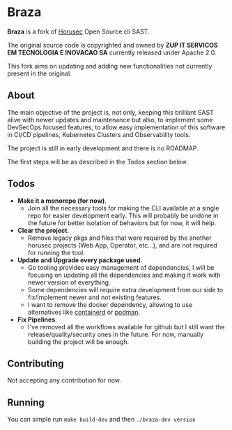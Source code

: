 # Braza

**Braza** is a fork of [Horusec](https://github.com/ZupIT/horusec) Open Source cli SAST.

The original source code is copyrighted and owned by **ZUP IT SERVICOS EM TECNOLOGIA E INOVACAO SA** currently released under Apache 2.0. 

This fork aims on updating and adding new functionalities not currently present in the original.

## About

The main objective of the project is, not only, keeping this brilliant SAST alive with newer updates and maintenance but also, to implement some DevSecOps focused features, to allow easy implementation of this software in CI/CD pipelines, Kubernetes Clusters and Observability tools.

The project is still in early development and there is no ROADMAP. 

The first steps will be as described in the Todos section below.

## Todos

- **Make it a monorepo (for now)**.
    - Join all the necessary tools for making the CLI available at a single repo for easier development early. This will probably be undone in the future for better isolation of behaviors but for now, it will help.
- **Clear the project**.
    - Remove legacy pkgs and files that were required by the another horusec projects (Web App, Operator, etc...), and are not required for running the tool.
- **Update and Upgrade every package used**.
    - Go tooling provides easy management of dependencies, I will be focusing on updating all the dependencies and making it work with newer version of everything.
    - Some dependencies will require extra development from our side to fix/implement newer and not existing features.
    - I want to remove the docker dependency, allowing to use alternatives like [containerd](https://containerd.io/) or [podman](https://podman.io).
- **Fix Pipelines**.
    - I've removed all the workflows available for github but I still want the release/quality/security ones in the future. For now, manually building the project will be enough.

## Contributing

Not accepting any contribution for now.

## Running

You can simple run ```make build-dev``` and then ```./braza-dev version```
